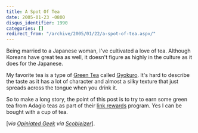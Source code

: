 ```yaml
---
title: A Spot Of Tea
date: 2005-01-23 -0800
disqus_identifier: 1990
categories: []
redirect_from: "/archive/2005/01/22/a-spot-of-tea.aspx/"
---
```


Being married to a Japanese woman, I've cultivated a love of tea.
Although Koreans have great tea as well, it doesn't figure as highly in
the culture as it does for the Japanese.

My favorite tea is a type of [Green Tea](http://www.adagio.com/green/)
called
[Gyokuro](http://www.adagio.com/green/gyokuro.html?SID=789387aa1185deeb87901f19a6b1dc16).
It's hard to describe the taste as it has a lot of character and almost
a silky texture that just spreads across the tongue when you drink it.

So to make a long story, the point of this post is to try to earn some
green tea from Adagio teas as part of their [link
rewards](http://www.adagio.com/pages/link_rewards.html) program. Yes I
can be bought with a cup of tea.

[*via [Opiniated
Geek](http://www.opinionatedgeek.com/Blog/blog.aspx?blogentry=00050) via
[Scobleizer](http://scobleizer.com/linkblog/archives/167)*].

